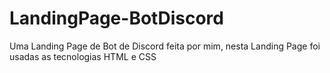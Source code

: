 # LandingPage-BotDiscord
Uma Landing Page de Bot de Discord feita por mim, nesta Landing Page foi usadas as tecnologias HTML e CSS 
